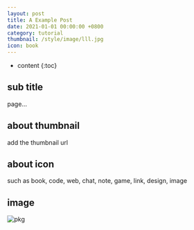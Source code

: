 ```yaml
---
layout: post
title: A Example Post
date: 2021-01-01 00:00:00 +0800
category: tutorial
thumbnail: /style/image/lll.jpg
icon: book
---
```



* content
{:toc}

## sub title

page...

## about thumbnail

add the thumbnail url

## about icon

such as book, code, web, chat, note, game, link, design, image

## image
![pkg](https://s3.ax1x.com/2021/02/26/yzi8g0.png)

